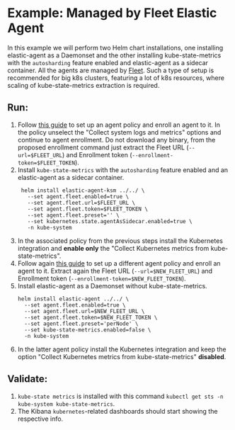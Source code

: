 # Example: Managed by Fleet Elastic Agent

In this example we will perform two Helm chart installations, one installing elastic-agent as a Daemonset and the other installing kube-state-metrics with the `autosharding` feature enabled and elastic-agent as a sidecar container. All the agents are managed by [Fleet](https://www.elastic.co/guide/en/fleet/current/manage-agents-in-fleet.html). Such a type of setup is recommended for big k8s clusters, featuring a lot of k8s resources, where scaling of kube-state-metrics extraction is required.

## Run:

1. Follow [this guide](https://www.elastic.co/guide/en/fleet/current/install-fleet-managed-elastic-agent.html#elastic-agent-installation-steps) to set up an agent policy and enroll an agent to it. In the policy unselect the "Collect system logs and metrics" options and continue to agent enrollment. Do not download any binary, from the proposed enrollment command just extract the Fleet URL (`--url=$FLEET_URL`) and Enrollment token (`--enrollment-token=$FLEET_TOKEN`).
2. Install `kube-state-metrics` with the `autosharding` feature enabled and an elastic-agent as a sidecar container.
   ```console
    helm install elastic-agent-ksm ../../ \
      --set agent.fleet.enabled=true \
      --set agent.fleet.url=$FLEET_URL \
      --set agent.fleet.token=$FLEET_TOKEN \
      --set agent.fleet.preset='' \
      --set kubernetes.state.agentAsSidecar.enabled=true \
      -n kube-system
    ```
3. In the associated policy from the previous steps install the Kubernetes integration and **enable only** the "Collect Kubernetes metrics from kube-state-metrics".
4. Follow again [this guide](https://www.elastic.co/guide/en/fleet/current/install-fleet-managed-elastic-agent.html#elastic-agent-installation-steps) to set up a different agent policy and enroll an agent to it. Extract again the Fleet URL (`--url=$NEW_FLEET_URL`) and Enrollment token (`--enrollment-token=$NEW_FLEET_TOKEN`).
5. Install elastic-agent as a Daemonset without kube-state-metrics.
    ```console
    helm install elastic-agent ../../ \
      --set agent.fleet.enabled=true \
      --set agent.fleet.url=$NEW_FLEET_URL \
      --set agent.fleet.token=$NEW_FLEET_TOKEN \
      --set agent.fleet.preset='perNode' \
      --set kube-state-metrics.enabled=false \
      -n kube-system
    ```
6. In the latter agent policy install the Kubernetes integration and keep the option "Collect Kubernetes metrics from kube-state-metrics" **disabled**.

## Validate:

1. `kube-state metrics` is installed with this command `kubectl get sts -n kube-system kube-state-metrics`.
2. The Kibana `kubernetes`-related dashboards should start showing the respective info.
